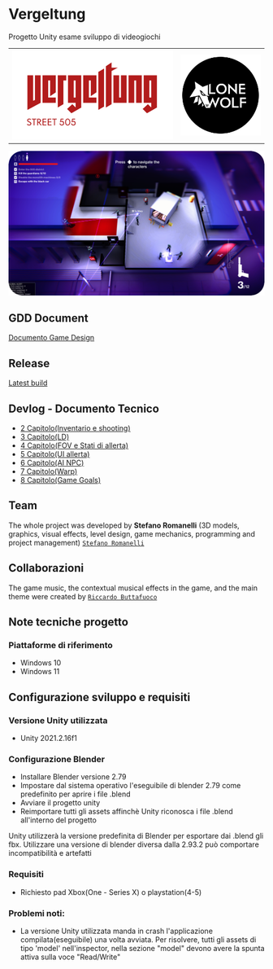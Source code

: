 # Vergeltung

Progetto Unity esame sviluppo di videogiochi

<table>
  <tr>
    <th>
        <img src="GDD/logo(Vergeltung).png" width="500"/>
    </th>
    <th>
        <img src="GDD/LogoStudio.png" width="250"/>
    </th>
  </tr>
</table>
<img src="https://raw.githubusercontent.com/RayCatcherS/Vergeltung/refs/heads/main/DevDiary/(8)%20diary_issue%2347-29-31/cover.png"/>

## GDD Document
<a 
href="https://github.com/RayCatcherS/Vergeltung/blob/main/GDD/README.md" >
Documento Game Design
</a>

## Release
<a 
href="https://drive.google.com/file/d/1yh1IyQVBtu-V9M3YKwOgCYMApvnH9wm2/view?usp=sharing" >
Latest build
</a>

## Devlog - Documento Tecnico
- [2 Capitolo(Inventario e shooting)](https://github.com/RayCatcherS/Vergeltung/blob/main/DevDiary/(2)diary_issue%236-8-18-17/README.md)
- [3 Capitolo(LD)](https://github.com/RayCatcherS/Vergeltung/blob/main/DevDiary/(3)diary_issue%2323/README.md)
- [4 Capitolo(FOV e Stati di allerta)](https://github.com/RayCatcherS/Vergeltung/blob/main/DevDiary/(4)diary_issue%2310/README.md)
- [5 Capitolo(UI allerta)](https://github.com/RayCatcherS/Vergeltung/blob/main/DevDiary/(5)%20diary_issue%2325/README.md)
- [6 Capitolo(AI NPC)](https://github.com/RayCatcherS/Vergeltung/blob/main/DevDiary/(6)%20diary_issue%2326/README.md)
- [7 Capitolo(Warp)](https://github.com/RayCatcherS/Vergeltung/blob/main/DevDiary/(7)%20diary_issue%2349-28-42-43/README.md)
- [8 Capitolo(Game Goals)](https://github.com/RayCatcherS/Vergeltung/blob/main/DevDiary/(8)%20diary_issue%2347-29-31/README.md)

## Team
The whole project was developed by <b>Stefano Romanelli</b> (3D models, graphics, visual effects, level design, game mechanics, programming and project management) [``Stefano Romanelli``](https://github.com/RayCatcherS)


## Collaborazioni
The game music, the contextual musical effects in the game, and the main theme were created by [``Riccardo Buttafuoco``](https://www.instagram.com/rick._____________/)
## Note tecniche progetto
### Piattaforme di riferimento
- Windows 10
- Windows 11

## Configurazione sviluppo e requisiti
### Versione Unity utilizzata
- Unity 2021.2.16f1
### Configurazione Blender
- Installare Blender versione 2.79
- Impostare dal sistema operativo l'eseguibile di blender 2.79 come predefinito per aprire i file .blend
- Avviare il progetto unity
- Reimportare tutti gli assets affinchè Unity riconosca i file .blend all'interno del progetto

Unity utilizzerà la versione predefinita di Blender per esportare dai .blend gli fbx. Utilizzare una versione di blender diversa dalla 2.93.2 può comportare incompatibilità e artefatti
### Requisiti
- Richiesto pad Xbox(One - Series X) o playstation(4-5)

### Problemi noti:
- La versione Unity utilizzata manda in crash l'applicazione compilata(eseguibile) una volta avviata. Per risolvere, tutti gli assets di tipo 'model' nell'inspector, nella sezione "model" devono avere la spunta attiva sulla voce "Read/Write"
